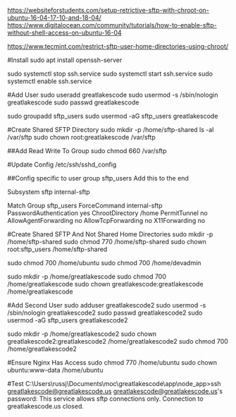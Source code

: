 https://websiteforstudents.com/setup-retrictive-sftp-with-chroot-on-ubuntu-16-04-17-10-and-18-04/
https://www.digitalocean.com/community/tutorials/how-to-enable-sftp-without-shell-access-on-ubuntu-16-04

https://www.tecmint.com/restrict-sftp-user-home-directories-using-chroot/

#Install
sudo apt install openssh-server

sudo systemctl stop ssh.service
sudo systemctl start ssh.service
sudo systemctl enable ssh.service

#Add User
sudo useradd greatlakescode
sudo usermod -s /sbin/nologin greatlakescode
sudo passwd greatlakescode

sudo groupadd sftp_users
sudo usermod -aG sftp_users greatlakescode


#Create Shared SFTP Directory
sudo mkdir -p /home/sftp-shared
ls -al /var/sftp
sudo chown root:greatlakescode /var/sftp 

##Add Read Write To Group
sudo chmod 660 /var/sftp 

#Update Config
/etc/ssh/sshd_config

##Config specific to user group sftp_users
Add this to the end

Subsystem sftp internal-sftp

Match Group sftp_users
ForceCommand internal-sftp
PasswordAuthentication yes
ChrootDirectory /home
PermitTunnel no
AllowAgentForwarding no
AllowTcpForwarding no
X11Forwarding no



#Create Shared SFTP And Not Shared Home Directories
sudo mkdir -p /home/sftp-shared
sudo chmod 770 /home/sftp-shared
sudo chown root:sftp_users /home/sftp-shared

sudo chmod 700 /home/ubuntu
sudo chmod 700 /home/devadmin


sudo mkdir -p /home/greatlakescode
sudo chmod 700 /home/greatlakescode
sudo chown greatlakescode:greatlakescode /home/greatlakescode




#Add Second User
sudo adduser greatlakescode2
sudo usermod -s /sbin/nologin greatlakescode2
sudo passwd greatlakescode2
sudo usermod -aG sftp_users greatlakescode2


sudo mkdir -p /home/greatlakescode2
sudo chown greatlakescode2:greatlakescode2 /home/greatlakescode2
sudo chmod 700 /home/greatlakescode2


#Ensure Nginx Has Access
sudo chmod 770 /home/ubuntu
sudo chown ubuntu:www-data /home/ubuntu


#Test
C:\Users\russj\Documents\moc\greatlakescode\app\node_app>ssh greatlakescode@greatlakescode.us
greatlakescode@greatlakescode.us's password:
This service allows sftp connections only.
Connection to greatlakescode.us closed.
